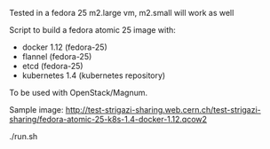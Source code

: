 Tested in a fedora 25 m2.large vm, m2.small will work as well

Script to build a fedora atomic 25 image with:

* docker 1.12 (fedora-25)
* flannel (fedora-25)
* etcd (fedora-25)
* kubernetes 1.4 (kubernetes repository)

To be used with OpenStack/Magnum.

Sample image: http://test-strigazi-sharing.web.cern.ch/test-strigazi-sharing/fedora-atomic-25-k8s-1.4-docker-1.12.qcow2

./run.sh

